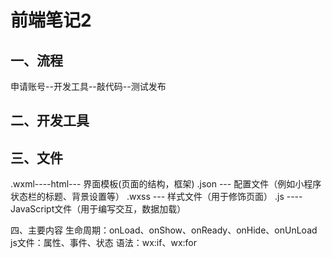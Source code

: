 # 前端笔记2


## 一、流程
申请账号--开发工具--敲代码--测试发布

## 二、开发工具

## 三、文件


.wxml----html--- 界面模板(页面的结构，框架)
.json ---  配置文件（例如小程序状态栏的标题、背景设置等）
.wxss --- 样式文件（用于修饰页面）
.js ---- JavaScript文件（用于编写交互，数据加载）

四、主要内容
生命周期：onLoad、onShow、onReady、onHide、onUnLoad
js文件：属性、事件、状态
语法：wx:if、wx:for